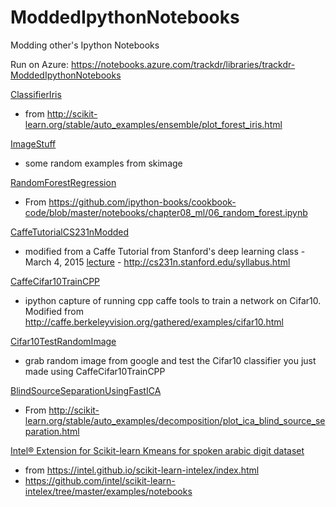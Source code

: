 ModdedIpythonNotebooks
=====================
Modding other's Ipython Notebooks

Run on Azure: https://notebooks.azure.com/trackdr/libraries/trackdr-ModdedIpythonNotebooks

[ClassifierIris](https://github.com/TrackDR/ModdedIpythonNotebooks/blob/master/ClassifierIris.ipynb) 
- from http://scikit-learn.org/stable/auto_examples/ensemble/plot_forest_iris.html

[ImageStuff](https://github.com/TrackDR/ModdedIpythonNotebooks/blob/master/ImageStuff.ipynb) 
- some random examples from skimage

[RandomForestRegression](https://github.com/TrackDR/ModdedIpythonNotebooks/blob/master/RandomForestRegression.ipynb) 
- From https://github.com/ipython-books/cookbook-code/blob/master/notebooks/chapter08_ml/06_random_forest.ipynb

[CaffeTutorialCS231nModded](https://github.com/TrackDR/ModdedIpythonNotebooks/blob/master/caffetutorialCS231nModded.ipynb) 
- modified from a Caffe Tutorial from Stanford's deep learning class - March 4, 2015 [lecture](http://cs231n.stanford.edu/syllabus_winter2015.html) - http://cs231n.stanford.edu/syllabus.html

[CaffeCifar10TrainCPP](https://github.com/TrackDR/ModdedIpythonNotebooks/blob/master/CaffeCifar10TrainCPP.ipynb) 
- ipython capture of running cpp caffe tools to train a network on Cifar10.  Modified from http://caffe.berkeleyvision.org/gathered/examples/cifar10.html

[Cifar10TestRandomImage](https://github.com/TrackDR/ModdedIpythonNotebooks/blob/master/Cifar10TestRandomImage.ipynb) 
- grab random image from google and test the Cifar10 classifier you just made using CaffeCifar10TrainCPP

[BlindSourceSeparationUsingFastICA](https://github.com/TrackDR/ModdedIpythonNotebooks/blob/master/BlindSourceSeparationUsingFastICA.ipynb) 
- From http://scikit-learn.org/stable/auto_examples/decomposition/plot_ica_blind_source_separation.html

[Intel® Extension for Scikit-learn Kmeans for spoken arabic digit dataset](kmeans-scikit-learn-intelex.ipynb)
- from https://intel.github.io/scikit-learn-intelex/index.html
- https://github.com/intel/scikit-learn-intelex/tree/master/examples/notebooks
